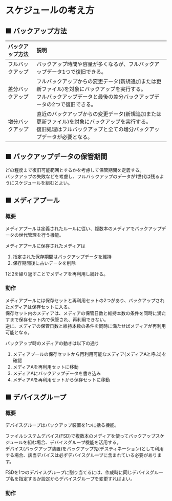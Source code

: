 # スケジュールの考え方
## ■ バックアップ方法
|バックアップ方法|説明|
|:---|:---|
|フルバックアップ|バックアップ時間や容量が多くなるが、フルバックアップデータ1つで復旧できる。|
|差分バックアップ|フルバックアップからの変更データ(新規追加または更新ファイル)を対象にバックアップを実行する。</br>フルバックアップデータと最後の差分バックアップデータの2つで復旧できる。|
|増分バックアップ|直近のバックアップからの変更データ(新規追加または更新ファイル)を対象にバックアップを実行する。</br>復旧処理はフルバックアップと全ての増分バックアップデータが必要となる。|

## ■ バックアップデータの保管期間
どの程度まで復旧可能範囲とするかを考慮して保管期間を定義する。  
バックアップの失敗などを考慮し、フルバックアップのデータが1世代は残るようにスケジュールを組むとよい。

## ■ メディアプール
### 概要
メディアプールは定義されたルールに従い、複数本のメディアでバックアップデータの世代管理を行う機能。  
  
メディアプールに保存されたメディアは
1. 指定された保存期間はバックアップデータを維持
2. 保存期間後に古いデータを削除

1と2を繰り返すことでメディアを再利用し続ける。

### 動作
メディアプールには保存セットと再利用セットの2つがあり、バックアップされたメディアは保存セットに入る。  
保存セット内のメディアは、メディアの保管日数と維持本数の条件を同時に満たすまで保存セット内で保管され、再利用できない。  
逆に、メディアの保管日数と維持本数の条件を同時に満たせばメディアが再利用可能となる。  
  
バックアップ時のメディアの動きは以下の通り
1. メディアプールの保存セットから再利用可能なメディア(メディアAと呼ぶ)を確認
2. メディアAを再利用セットに移動
3. メディアAにバックアップデータを書き込み
4. メディアAを再利用セットから保存セットに移動

## ■ デバイスグループ
### 概要
デバイスグループはバックアップ装置を1つに括る機能。  
  
ファイルシステムデバイス(FSD)で複数本のメディアを使ってバックアップスケジュールを組む場合、デバイスグループ機能を活用する。  
デバイス(バックアップ装置)をバックアップ先(デスティネーション)として利用する場合、該当デバイスは必ずデバイスグループに含まれている必要があります。  
  
FSDを1つのデバイスグループに割り当てるには、作成時に同じデバイスグループ名を指定するか設定からデバイスグループを変更すればよい。

### 動作
